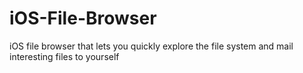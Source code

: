 iOS-File-Browser
================

iOS file browser that lets you quickly explore the file system and mail interesting files to yourself